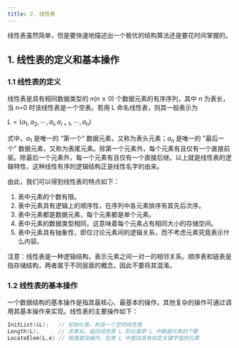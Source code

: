 ```yaml
---
title: 2. 线性表
---
```


线性表虽然简单，但是要快速地描述出一个极优的结构算法还是要花时间掌握的。

## 1. 线性表的定义和基本操作

### 1.1 线性表的定义

线性表是具有相同数据类型的 $n(n\ge0)$ 个数据元素的有序序列，其中 n 为表长，当 n=0 时该线性表是一个空表。若用 L 命名线性表，则其一般表示为

$L=(a_1,a_2,\cdots,a_i,a_{i+1},\cdots,a_n)$ 

式中，$a_1$ 是唯一的 “第一个” 数据元素，又称为表头元素；$a_n$ 是唯一的 "最后一个" 数据元素，又称为表尾元素。除第一个元素外，每个元素有且仅有一个直接前驱。除最后一个元素外，每一个元素有且仅有一个直接后继。以上就是线性表的逻辑特性，这种线性有序的逻辑结构正是线性名字的由来。

由此，我们可以得到线性表的特点如下：

1. 表中元素的个数有限。
2. 表中元素具有逻辑上的顺序性，在序列中各元素排序有其先后次序。
3. 表中元素都是数据元素，每个元素都是单个元素。
4. 表中元素的数据类型相同，这意味着每个元素占有相同大小的存储空间。
5. 表中元素具有抽象性，即仅讨论元素间的逻辑关系，而不考虑元素究竟表示什么内容。

注意：线性表是一种逻辑结构，表示元素之间一对一的相邻关系。顺序表和链表是指存储结构，两者属于不同层面的概念，因此不要将其混淆。

### 1.2 线性表的基本操作

一个数据结构的基本操作是指其最核心、最基本的操作。其他复杂的操作可通过调用其基本操作来实现。线性表的主要操作如下：

```c
InitList(&L);   // 初始化表。构造一个空的线性表
Length(L);      // 求表长。返回线性表 L 的长度即 L 中数据元素的个数
LocateElem(L,e) // 按值查找操作。在表 L 中查找具有给定关键字值的元素
```

